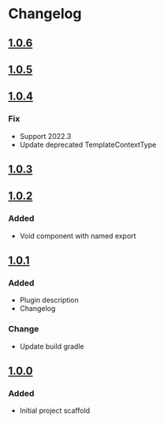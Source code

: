 # Changelog

## [1.0.6]

## [1.0.5]

## [1.0.4]

### Fix

- Support 2022.3
- Update deprecated TemplateContextType

## [1.0.3]

## [1.0.2]

### Added

- Void component with named export

## [1.0.1]

### Added

- Plugin description
- Changelog

### Change

- Update build gradle

## [1.0.0]

### Added

- Initial project scaffold

[1.0.6]: https://github.com/hnggngn/solid-snippets/compare/v1.0.5...v1.0.6

[1.0.5]: https://github.com/hnggngn/solid-snippets/compare/v1.0.4...v1.0.5

[1.0.4]: https://github.com/hnggngn/solid-snippets/compare/v1.0.3...v1.0.4

[1.0.3]: https://github.com/hnggngn/solid-snippets/compare/v1.0.2...v1.0.3

[1.0.2]: https://github.com/hnggngn/solid-snippets/compare/v1.0.1...v1.0.2

[1.0.1]: https://github.com/hnggngn/solid-snippets/commits/v1.0.1

[1.0.0]: https://github.com/hnggngn/solid-snippets/commits
